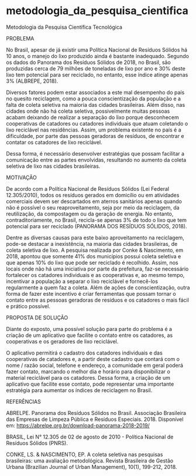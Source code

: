 # metodologia_da_pesquisa_cientifica
Metodologia da Pesquisa Científica Tecnológica


PROBLEMA

No Brasil, apesar de já existir uma Política Nacional de Resíduos Sólidos há 10 anos, o manejo do lixo produzido ainda é bastante inadequado. Segundo os dados do Panorama dos Resíduos Sólidos de 2018, no Brasil, são produzidas cerca de 79 milhões de toneladas de lixo por ano e 30% deste lixo tem potencial para ser reciclado, no entanto, esse índice atinge apenas 3% (ALBREPE, 2018).

Diversos fatores podem estar associados a este mal desempenho do país no quesito reciclagem, como a pouca conscientização da população e a falta de coleta seletiva na maioria das cidades brasileiras. Além disso, nas cidades onde não há coleta seletiva, possivelmente muitas pessoas acabam deixando de realizar a separação do lixo porque desconhecem cooperativas de catadores ou catadores individuais que atuam coletando o lixo reciclável nas residências. Assim, um problema existente no país é a dificuldade, por parte das pessoas geradoras de resíduos, de encontrar e contatar os catadores de lixo reciclável.

Dessa forma, é necessário desenvolver estratégias que possam facilitar a comunicação entre as partes envolvidas, resultando no aumento da coleta seletiva de lixo nas cidades brasileiras.


MOTIVAÇÃO

De acordo com a Política Nacional de Resíduos Sólidos (Lei Federal 12.305/2010), todos os resíduos gerados em domicílio ou em atividades comerciais devem ser descartados em aterros sanitários apenas quando não é possível o seu reaproveitamento, seja por meio da reciclagem, da reutilização, da compostagem ou da geração de energia. No entanto, contraditoriamente, no Brasil, recicla-se apenas 3% de todo o lixo que tem potencial para ser reciclado (PANORAMA DOS RESÍDUOS SÓLIDOS, 2018).

Dentre as diversas causas para este baixo aproveitamento na reciclagem, pode-se destacar a inexistência, na maioria das cidades brasileiras, de coleta seletiva de lixo. A pesquisa realizada por Conke & Nascimento, em 2018, apontou que somente 41% dos municípios possui coleta seletiva e que apenas 10% do lixo que pode ser reciclado é recolhido. Assim, nos locais onde não há uma iniciativa por parte da prefeitura, faz-se necessário fortalecer os catadores individuais e as cooperativas e, ao mesmo tempo, incentivar a população a separar o lixo reciclável e fornecê-los regularmente a quem faz a coleta. Além de ações de conscientização, outra forma de fazer este incentivo é criar ferramentas que possam tornar o contato entre as pessoas geradoras de resíduos e os catadores o mais fácil e prático possível.


PROPOSTA DE SOLUÇÃO

Diante do exposto, uma possível solução para parte do problema é a criação de um aplicativo que facilite o contato entre os catadores, as cooperativas e os geradores de lixo reciclável.

O aplicativo permitirá o cadastro dos catadores individuais e das cooperativas de catadores e, a partir deste cadastro que contará com o nome / razão social, telefone e endereço, a comunidade em geral poderá fazer contato, marcando o melhor dia e horário para disponibilizar o material reciclável para os catadores.
Dessa forma, a criação de um aplicativo que facilite esse contato, pode representar uma importante estratégia para aumentar os índices de reciclagem no Brasil.


REFERÊNCIAS


ABRELPE. Panorama dos Resíduos Sólidos no Brasil. Associação Brasileira das Empresas de Limpeza Pública e Resíduos Especiais. 2018. Disponível em: https://abrelpe.org.br/download-panorama-2018-2019/

BRASIL, Lei N° 12.305 de 02 de agosto de 2010 - Política Nacional de Resíduos  Sólidos (PNRS).

CONKE, LS. & NASCIMENTO, EP. A coleta seletiva nas pesquisas brasileiras: uma avaliação metodológica. Revista Brasileira de Gestão Urbana (Brazilian Journal of Urban Management), 10(1), 199-212, 2018.

